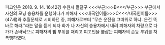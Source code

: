 피고인은 2018. 9. 14. 16:42경 수원시 팔달구 <<<부근>>>B<<</부근>>> 부근에서 자신의 모닝 승용차를 운행하다가 피해자 <<<내국인이름>>>C<<</내국인이름>>>(47세)와 추월문제로 시비하던 중, 피해자로부터 "무슨 운전을 그따위로 하냐. 운전 똑바로 해라."라는 말을 듣게 되자 화가 나 자신의 승용차에서 내려 피해자의 차량으로 다가가 손바닥으로 피해자의 뺨 부위를 때리고 피고인을 붙잡는 피해자의 손등 부위를 쳐 폭행하였다.
